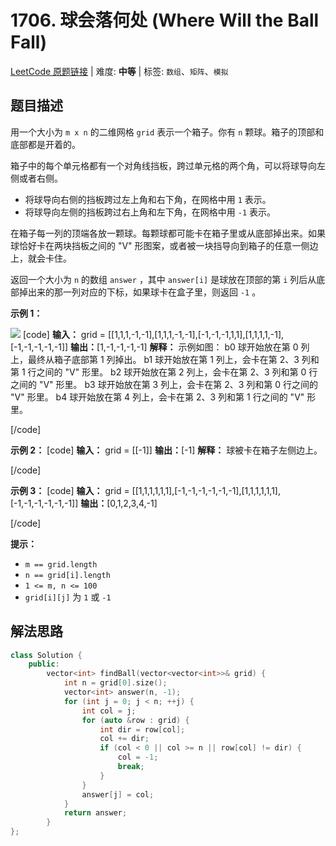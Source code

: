 # 1706. 球会落何处 (Where Will the Ball Fall)

[LeetCode 原题链接](https://leetcode.cn/problems/where-will-the-ball-fall/) | 难度: **中等** | 标签: `数组`、`矩阵`、`模拟`

## 题目描述

用一个大小为 `m x n` 的二维网格 `grid` 表示一个箱子。你有 `n` 颗球。箱子的顶部和底部都是开着的。

箱子中的每个单元格都有一个对角线挡板，跨过单元格的两个角，可以将球导向左侧或者右侧。

  * 将球导向右侧的挡板跨过左上角和右下角，在网格中用 `1` 表示。
  * 将球导向左侧的挡板跨过右上角和左下角，在网格中用 `-1` 表示。

在箱子每一列的顶端各放一颗球。每颗球都可能卡在箱子里或从底部掉出来。如果球恰好卡在两块挡板之间的 "V" 形图案，或者被一块挡导向到箱子的任意一侧边上，就会卡住。

返回一个大小为 `n` 的数组 `answer` ，其中 `answer[i]` 是球放在顶部的第 `i` 列后从底部掉出来的那一列对应的下标，如果球卡在盒子里，则返回 `-1` 。

**示例 1：**

**![](https://assets.leetcode-cn.com/aliyun-lc-upload/uploads/2020/12/26/ball.jpg)**
[code]
    **输入：** grid = [[1,1,1,-1,-1],[1,1,1,-1,-1],[-1,-1,-1,1,1],[1,1,1,1,-1],[-1,-1,-1,-1,-1]]
    **输出：**[1,-1,-1,-1,-1]
    **解释：** 示例如图：
    b0 球开始放在第 0 列上，最终从箱子底部第 1 列掉出。
    b1 球开始放在第 1 列上，会卡在第 2、3 列和第 1 行之间的 "V" 形里。
    b2 球开始放在第 2 列上，会卡在第 2、3 列和第 0 行之间的 "V" 形里。
    b3 球开始放在第 3 列上，会卡在第 2、3 列和第 0 行之间的 "V" 形里。
    b4 球开始放在第 4 列上，会卡在第 2、3 列和第 1 行之间的 "V" 形里。
    
[/code]

**示例 2：**
[code] 
    **输入：** grid = [[-1]]
    **输出：**[-1]
    **解释：** 球被卡在箱子左侧边上。
    
[/code]

**示例 3：**
[code] 
    **输入：** grid = [[1,1,1,1,1,1],[-1,-1,-1,-1,-1,-1],[1,1,1,1,1,1],[-1,-1,-1,-1,-1,-1]]
    **输出：**[0,1,2,3,4,-1]
    
[/code]

**提示：**

  * `m == grid.length`
  * `n == grid[i].length`
  * `1 <= m, n <= 100`
  * `grid[i][j]` 为 `1` 或 `-1`

## 解法思路

```cpp
class Solution {
    public:
        vector<int> findBall(vector<vector<int>>& grid) {
            int n = grid[0].size();
            vector<int> answer(n, -1);
            for (int j = 0; j < n; ++j) {
                int col = j;
                for (auto &row : grid) {
                    int dir = row[col];
                    col += dir;
                    if (col < 0 || col >= n || row[col] != dir) {
                        col = -1;
                        break;
                    }
                }
                answer[j] = col;
            }
            return answer;
        }
};
```
